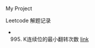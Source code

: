 My Project

Leetcode 解题记录

- 995. K连续位的最小翻转次数 [link](https://github.com/Chalkydoge/toy_codes/blob/master/my_leetcode/_995.cpp)
